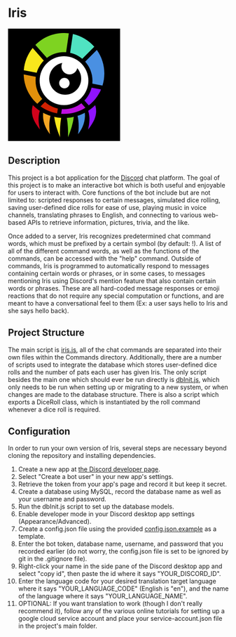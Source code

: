 # Iris
<img src="./Files/Iris_Avatar_Square.png" width="256" height="256">

## Description
This project is a bot application for the [Discord](https://discordapp.com/) chat platform. The goal of this project is to make an interactive bot which is both useful and enjoyable for users to interact with. Core functions of the bot include but are not limited to: scripted responses to certain messages, simulated dice rolling, saving user-defined dice rolls for ease of use, playing music in voice channels, translating phrases to English, and connecting to various web-based APIs to retrieve information, pictures, trivia, and the like.

Once added to a server, Iris recognizes predetermined chat command words, which must be prefixed by a certain symbol (by default: !). A list of all of the different command words, as well as the functions of the commands, can be accessed with the "help" command. Outside of commands, Iris is programmed to automatically respond to messages containing certain words or phrases, or in some cases, to messages mentioning Iris using Discord's mention feature that also contain certain words or phrases. These are all hard-coded message responses or emoji reactions that do not require any special computation or functions, and are meant to have a conversational feel to them (Ex: a user says hello to Iris and she says hello back).

## Project Structure
The main script is [iris.js](./iris.js), all of the chat commands are separated into their own files within the Commands directory. Additionally, there are a number of scripts used to integrate the database which stores user-defined dice rolls and the number of pats each user has given Iris. The only script besides the main one which should ever be run directly is [dbInit.js](./dbInit.js), which only needs to be run when setting up or migrating to a new system, or when changes are made to the database structure. There is also a script which exports a DiceRoll class, which is instantiated by the roll command whenever a dice roll is required.

## Configuration
In order to run your own version of Iris, several steps are necessary beyond cloning the repository and installing dependencies.

1. Create a new app at [the Discord developer page](https://discordapp.com/developers/applications/me).
2. Select "Create a bot user" in your new app's settings.
3. Retrieve the token from your app's page and record it but keep it secret.
4. Create a database using MySQL, record the database name as well as your username and password.
5. Run the dbInit.js script to set up the database models.
6. Enable developer mode in your Discord desktop app settings (Appearance/Advanced).
7. Create a config.json file using the provided [config.json.example](./config.json.example) as a template.
8. Enter the bot token, database name, username, and password that you recorded earlier (do not worry, the config.json file is set to be ignored by git in the .gitignore file).
9. Right-click your name in the side pane of the Discord desktop app and select "copy id", then paste the id where it says "YOUR_DISCORD_ID".
10. Enter the language code for your desired translation target language where it says "YOUR_LANGUAGE_CODE" (English is "en"), and the name of the language where it says "YOUR_LANGUAGE_NAME".
11. OPTIONAL: If you want translation to work (though I don't really recommend it), follow any of the various online tutorials for setting up a google cloud service account and place your service-account.json file in the project's main folder.
